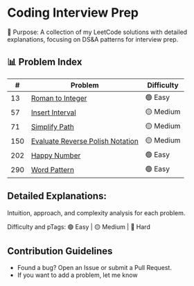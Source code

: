 # Coding Interview Prep
📌 Purpose: A collection of my LeetCode solutions with detailed explanations, focusing on DS&A patterns for interview prep.

## 📊 Problem Index  
| #   | Problem | Difficulty |
|-----|---------|------------|
| 13  | [Roman to Integer](https://leetcode.com/problems/roman-to-integer) | 🟢 Easy |
| 57  | [Insert Interval](https://leetcode.com/problems/simplify-path) | 🟡 Medium |
| 71  | [Simplify Path](https://leetcode.com/problems/insert-interval) | 🟡 Medium |
| 150  | [Evaluate Reverse Polish Notation](https://leetcode.com/problems/evaluate-reverse-polish-notation) | 🟡 Medium |
| 202  | [Happy Number](https://leetcode.com/problems/happy-number) | 🟢 Easy |
| 290 | [Word Pattern](https://leetcode.com/problems/word-pattern) | 🟢 Easy |

## Detailed Explanations:

Intuition, approach, and complexity analysis for each problem.

Difficulty and pTags: 🟢 Easy | 🟡 Medium | 🔴 Hard

## Contribution Guidelines
- Found a bug? Open an Issue or submit a Pull Request.
- If you want to add a problem, let me know
